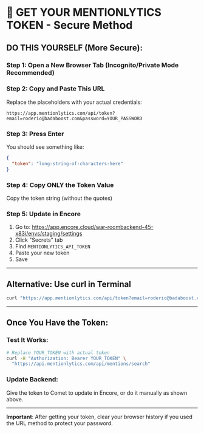 # 🔐 GET YOUR MENTIONLYTICS TOKEN - Secure Method

## DO THIS YOURSELF (More Secure):

### Step 1: Open a New Browser Tab (Incognito/Private Mode Recommended)

### Step 2: Copy and Paste This URL
Replace the placeholders with your actual credentials:
```
https://app.mentionlytics.com/api/token?email=roderic@badaboost.com&password=YOUR_PASSWORD
```

### Step 3: Press Enter
You should see something like:
```json
{
  "token": "long-string-of-characters-here"
}
```

### Step 4: Copy ONLY the Token Value
Copy the token string (without the quotes)

### Step 5: Update in Encore
1. Go to: https://app.encore.cloud/war-roombackend-45-x83i/envs/staging/settings
2. Click "Secrets" tab
3. Find `MENTIONLYTICS_API_TOKEN`
4. Paste your new token
5. Save

---

## Alternative: Use curl in Terminal
```bash
curl "https://app.mentionlytics.com/api/token?email=roderic@badaboost.com&password=YOUR_PASSWORD"
```

---

## Once You Have the Token:

### Test It Works:
```bash
# Replace YOUR_TOKEN with actual token
curl -H "Authorization: Bearer YOUR_TOKEN" \
  "https://api.mentionlytics.com/api/mentions/search"
```

### Update Backend:
Give the token to Comet to update in Encore, or do it manually as shown above.

---

**Important**: After getting your token, clear your browser history if you used the URL method to protect your password.